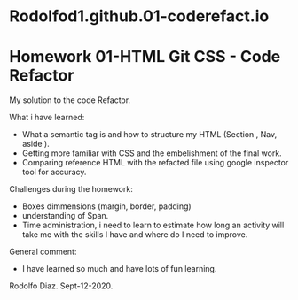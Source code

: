 # Rodolfod1.github.01-coderefact.io

# Homework 01-HTML Git CSS - Code Refactor 

My solution to the code Refactor. 

What i have learned:
- What a semantic tag is and how to structure my HTML (Section , Nav, aside ).
- Getting more familiar with CSS and the embelishment of the final work.
- Comparing reference HTML with the refacted file using google inspector tool for accuracy. 

Challenges during the homework:
- Boxes dimmensions (margin, border, padding)
- understanding of Span. 
- Time administration, i need to learn to estimate how long an activity will take me with the skills I have and where do I need to improve. 

General comment: 
- I have learned so much and have lots of fun learning. 

Rodolfo Diaz.  Sept-12-2020.